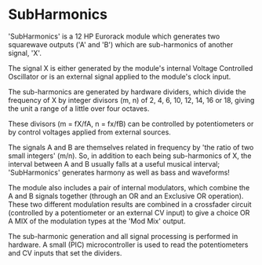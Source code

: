 # SubHarmonics 

'SubHarmonics' is a 12 HP Eurorack module which generates two squarewave outputs ('A' and 'B') which are sub-harmonics of another signal, 'X'.

The signal X is either generated by the module's internal Voltage Controlled Oscillator or is an external signal applied to the module's clock input.

The sub-harmonics are generated by hardware dividers, which divide the frequency of X by integer divisors (m, n) of 2, 4, 6, 10, 12, 14, 16 or 18,
giving the unit a range of a little over four octaves. 

These divisors (m = fX/fA, n = fx/fB) can be controlled by potentiometers or by control voltages applied from external sources.

The signals A and B are themselves related in frequency by 'the ratio of two small integers' (m/n). So, in addition to each being sub-harmonics of X, 
the interval between A and B usually falls at a useful musical interval; 'SubHarmonics' generates harmony as well as bass and waveforms!

The module also includes a pair of internal modulators, which combine the A and B signals together (through an OR and an Exclusive OR operation). 
These two different modulation results are combined in a crossfader circuit (controlled by a potentiometer or an external CV input) to give a 
choice OR A MIX of the modulation types at the 'Mod Mix' output.

The sub-harmonic generation and all signal processing is performed in hardware. 
A small (PIC) microcontroller is used to read the potentiometers and CV inputs that set the dividers. 
